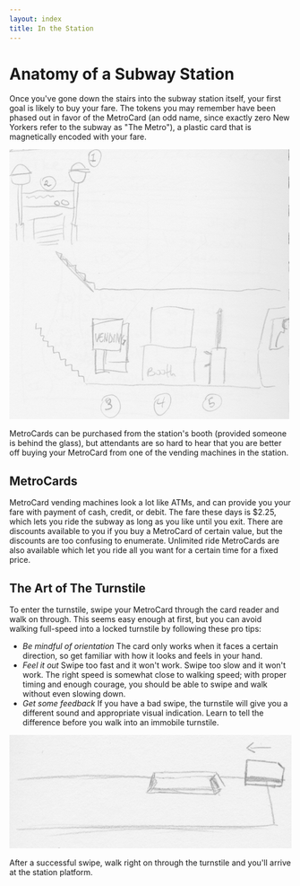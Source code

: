 ```yaml
---
layout: index
title: In the Station
---
```


# Anatomy of a Subway Station

Once you've gone down the stairs into the subway station itself, your first goal is likely to buy your fare. The tokens you may remember have been phased out in favor of the MetroCard (an odd name, since exactly zero New Yorkers refer to the subway as "The Metro"), a plastic card that is magnetically encoded with your fare.

![Alt Text](/images/anatomy.jpg)

MetroCards can be purchased  from the station's booth (provided someone is behind the glass), but attendants are so hard to hear that you are better off buying your MetroCard from one of the vending machines in the station.

## MetroCards

MetroCard vending machines look a lot like ATMs, and can provide you your fare with payment of cash, credit, or debit. The fare these days is $2.25, which lets you ride the subway as long as you like until you exit. There are discounts available to you if you buy a MetroCard of certain value, but the discounts are too confusing to enumerate. Unlimited ride MetroCards are also available which let you ride all you want for a certain time for a fixed price.

## The Art of The Turnstile

To enter the turnstile, swipe your MetroCard through the card reader and walk on through. This seems easy enough at first, but you can avoid walking full-speed into a locked turnstile by following these pro tips:
- *Be mindful of orientation* The card only works when it faces a certain direction, so get familiar with how it looks and feels in your hand.
- *Feel it out* Swipe too fast and it won't work. Swipe too slow and it won't work. The right speed is somewhat close to walking speed; with proper timing and enough courage, you should be able to swipe and walk without even slowing down.
- *Get some feedback* If you have a bad swipe, the turnstile will give you a different sound and appropriate visual indication. Learn to tell the difference before you walk into an immobile turnstile.

![Alt Text](/images/swipe.jpg)

After a successful swipe, walk right on through the turnstile and you'll arrive at the station platform.
